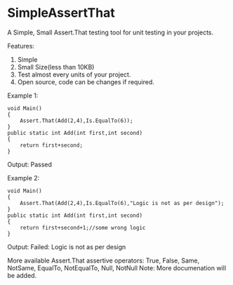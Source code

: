 # SimpleAssertThat
A Simple, Small Assert.That testing tool for unit testing in your projects.

Features:
1. Simple
2. Small Size(less than 10KB)
3. Test almost every units of your project.
4. Open source, code can be changes if required.

Example 1:
```
void Main()
{
	Assert.That(Add(2,4),Is.EqualTo(6));
}
public static int Add(int first,int second)
{
	return first+second;
}
```

Output:
Passed


Example 2:
```
void Main()
{
	Assert.That(Add(2,4),Is.EqualTo(6),"Logic is not as per design");
}
public static int Add(int first,int second)
{
	return first+second+1;//some wrong logic
}
```
Output:
Failed: Logic is not as per design

More available Assert.That assertive operators:
        True,
        False,
        Same,
        NotSame,
        EqualTo,
        NotEqualTo,
        Null,
        NotNull
 Note: More documenation will be added.
